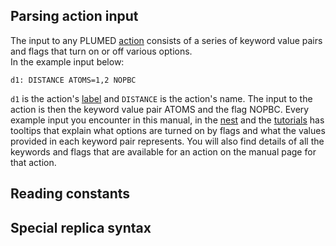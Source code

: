 Parsing action input 
--------------------

The input to any PLUMED [action](actions.md) consists of a series of keyword value pairs and flags that turn on or off various options.  
In the example input below:

```plumed
d1: DISTANCE ATOMS=1,2 NOPBC
```

`d1` is the action's [label](specifying_arguments.md) and `DISTANCE` is the action's name.  The input to the action is then the keyword value pair ATOMS and the flag NOPBC.
Every example input you encounter in this manual, in the [nest](www.plumed-nest.org) and the [tutorials](www.plumed-tutorials.org) has tooltips
that explain what options are turned on by flags and what the values provided in each keyword pair represents.  You will also find details of
all the keywords and flags that are available for an action on the manual page for that action.

## Reading constants

## Special replica syntax
